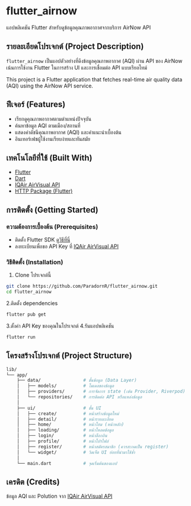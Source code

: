 # flutter_airnow

แอปพลิเคชัน Flutter สำหรับดูข้อมูลคุณภาพอากาศจากบริการ AirNow API

## รายละเอียดโปรเจกต์ (Project Description)

`flutter_airnow` เป็นแอปตัวอย่างที่ดึงข้อมูลคุณภาพอากาศ (AQI) ผ่าน API ของ AirNow  
เน้นการใช้งาน Flutter ในการสร้าง UI และการเชื่อมต่อ API แบบเรียลไทม์

This project is a Flutter application that fetches real-time air quality data (AQI) using the AirNow API service.

## ฟีเจอร์ (Features)

- เรียกดูคุณภาพอากาศตามตำแหน่งปัจจุบัน
- ค้นหาข้อมูล AQI ตามเมือง/สถานที่
- แสดงค่าดัชนีคุณภาพอากาศ (AQI) และคำแนะนำเบื้องต้น
- อินเทอร์เฟซผู้ใช้งานเรียบง่ายและทันสมัย

## เทคโนโลยีที่ใช้ (Built With)

- [Flutter](https://flutter.dev/) 
- [Dart](https://dart.dev/)
- [IQAir AirVisual API](https://api-docs.iqair.com/?version=latest#intro)
- [HTTP Package (Flutter)](https://pub.dev/packages/http)

## การติดตั้ง (Getting Started)

### ความต้องการเบื้องต้น (Prerequisites)

- ติดตั้ง Flutter SDK [ดูวิธีที่นี่](https://flutter.dev/docs/get-started/install)
- ลงทะเบียนเพื่อขอ API Key ที่ [IQAir AirVisual API](https://dashboard.iqair.com/personal/api-keys)

### วิธีติดตั้ง (Installation)

1. Clone โปรเจกต์นี้

```bash
git clone https://github.com/ParadornR/flutter_airnow.git
cd flutter_airnow
```

2.ติดตั้ง dependencies
```bash
flutter pub get
```
3.ตั้งค่า API Key ของคุณในโปรเจกต์
4.รันแอปพลิเคชัน
```bash
flutter run
```

## โครงสร้างโปรเจกต์ (Project Structure)
```bash
lib/
└── app/
    ├── data/                # ชั้นข้อมูล (Data Layer)
    │   ├── models/          # โมเดลของข้อมูล
    │   ├── providers/       # การจัดการ state (เช่น Provider, Riverpod)
    │   └── repositories/    # การติดต่อ API หรือแหล่งข้อมูล
    │
    ├── ui/                  # ชั้น UI
    │   ├── create/          # หน้าสร้างข้อมูลใหม่
    │   ├── detail/          # หน้ารายละเอียด
    │   ├── home/            # หน้าโฮม (หน้าหลัก)
    │   ├── loading/         # หน้าโหลดข้อมูล
    │   ├── login/           # หน้าล็อกอิน
    │   ├── profile/         # หน้าโปรไฟล์
    │   ├── register/        # หน้าสมัครสมาชิก (ควรสะกดเป็น register)
    │   └── widget/          # วิดเจ็ต UI ย่อยที่นำมาใช้ซ้ำ
    │
    └── main.dart            # จุดเริ่มต้นของแอป
```

## เครดิต (Credits)
ข้อมูล AQI และ Polution จาก [IQAir AirVisual API](https://api-docs.iqair.com/?version=latest#intro)
